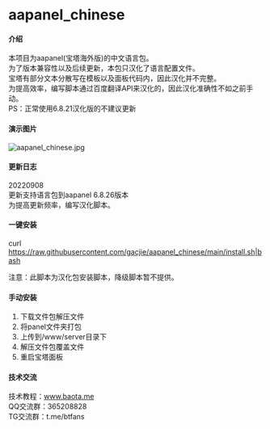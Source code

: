 # aapanel_chinese

#### 介绍
本项目为aapanel(宝塔海外版)的中文语言包。    
为了版本兼容性以及后续更新，本包只汉化了语言配置文件。    
宝塔有部分文本分散写在模板以及面板代码内，因此汉化并不完整。     
为提高效率，编写脚本通过百度翻译API来汉化的，因此汉化准确性不如之前手动。  
PS：正常使用6.8.21汉化版的不建议更新    

#### 演示图片    
 ![aapanel_chinese.jpg](https://raw.githubusercontent.com/gacjie/aapanel_chinese/main/aapanel_chinese.jpg) 
 
#### 更新日志   
20220908      
更新支持语言包到aapanel 6.8.26版本     
为提高更新频率，编写汉化脚本。     
    
#### 一键安装    
     
curl https://raw.githubusercontent.com/gacjie/aapanel_chinese/main/install.sh|bash   
     
注意：此脚本为汉化包安装脚本，降级脚本暂不提供。    
     
#### 手动安装    
1.  下载文件包解压文件    
2.  将panel文件夹打包    
3.  上传到/www/server目录下    
4.  解压文件包覆盖文件    
5.  重启宝塔面板    
     
#### 技术交流      
     
技术教程：www.baota.me     
QQ交流群：365208828     
TG交流群：t.me/btfans    
  
